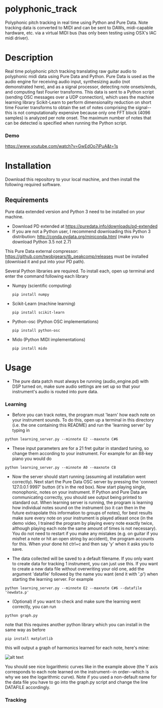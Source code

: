 # polyphonic_track
Polyphonic pitch tracking in real time using Python and Pure Data. Note tracking data is converted to MIDI and can be sent to DAWs, midi-capable hardware, etc. via a virtual MIDI bus (has only been testing using OSX's IAC midi driver).

# Description
Real time polyphonic pitch tracking translating raw guitar audio to polyphonic midi data using Pure Data and Python. Pure Data is used as the audio engine for receiving audio input, synthesizing audio (not demonstrated here), and as a signal processor, detecting note onsets/ends, and computing fast Fourier transforms. This data is sent to a Python script (sending OSC messages over a UDP connection), which uses the machine learning library Scikit-Learn to perform dimensionality reduction on short time Fourier transforms to obtain the set of notes comprising the signal--this is not computationally expensive because only one FFT block (4096 samples) is analyzed per note onset. The maximum number of notes that can be detected is specified when running the Python script.
### Demo
https://www.youtube.com/watch?v=GwEdOo7iPuA&t=1s

# Installation

Download this repository to your local machine, and then install the following required software.

## Requirements

Pure data extended version and Python 3 need to be installed on your machine. 
- Download PD extended at https://puredata.info/downloads/pd-extended
- If you are not a Python user, I recommend downloading this Python 3 distribution: http://conda.pydata.org/miniconda.html (make you to download Python 3.5 not 2.7)

This Pure Data external compressor: https://github.com/twobigears/tb_peakcomp/releases must be installed (download it and put into your PD path).


Several Python libraries are required. To install each, open up terminal and enter the command following each library
  - Numpy (scientific computing)
  
    ```
    pip install numpy
    ```
    
  - Scikit-Learn (machine learning)
  
  
    ```
    pip install scikit-learn
    ```
    
  - Python-osc (Python OSC implementations)
  
    
    ```
    pip install python-osc
    ```
    
  - Mido (Python MIDI implementations)
  
    
    ```
    pip install mido
    ```


# Usage
- The pure data patch must always be running (audio_engine.pd) with DSP turned on, make sure audio settings are set up so that your instrument's audio is routed into pure data.
### Learning
- Before you can track notes, the program must 'learn' how each note on your instrument sounds. To do this, open up a terminal in this directory (i.e. the one containing this README) and run the 'learning server' by typing in

```
python learning_server.py --minnote E2 --maxnote C#6 
```

- These input parameters are for a 21 fret guitar in standard tuning, so change them according to your instrument. For example for an 88-key piano you would do

```
python learning_server.py --minnote A0 --maxnote C8
```

- Now the server should start running (assuming all installation went correctly). Next start the Pure Data OSC server by pressing the 'connect 127.0.0.1 9997' button (it's in the red box). Now start playing single, monophonic, notes on your instrument. If Python and Pure Data are communicating correctly, you should see output being printed to standard out. When learning server is running, the program is learning how individual notes sound on the instrument (so it can then in the future extrapolate this information to groups of notes), for best results make sure every note on your instrument is played atleast once (in the demo video, I trained the program by playing every note exactly twice, although playing each note the same amount of times is not necessary). You do not need to restart if you make any mistakes (e.g. on guitar if you misfret a note or hit an open string by accident), the program accounts for this. When your done hit ctrl+c and then say 'y' when it asks you to save.

- The data collected will be saved to a default filename. If you only want to create data for tracking 1 instrument, you can just use this. If you want to create a new data file without overwriting your old one, add the argument 'datafile' followed by the name you want (end it with '.p') when starting the learning server. For example 


```
python learning_server.py --minnote E2 --maxnote C#6 --datafile 'newdata.p'
```

- (Optional) if you want to check and make sure the learning went correctly, you can run 

```
python graph.py
```
note that this requires another python library which you can install in the same way as before

```
pip install matplotlib
```

this will output a graph of harmonics learned for each note, here's mine:

![alt text](https://github.com/jaym910/polyphonic_track/raw/master/datapic.png "Graph example")

You should see nice logarithmic curves like in the example above (the Y axis corresponds to each note learned on the instrument--in order--which is why we see the logarithmic curve). Note if you used a non-default name for the data file you have to go into the graph.py script and change the line DATAFILE accordingly.

### Tracking

